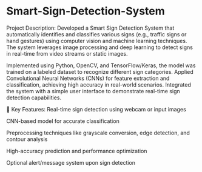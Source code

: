 # Smart-Sign-Detection-System
 Project Description:
Developed a Smart Sign Detection System that automatically identifies and classifies various signs (e.g., traffic signs or hand gestures) using computer vision and machine learning techniques. The system leverages image processing and deep learning to detect signs in real-time from video streams or static images.

Implemented using Python, OpenCV, and TensorFlow/Keras, the model was trained on a labeled dataset to recognize different sign categories. Applied Convolutional Neural Networks (CNNs) for feature extraction and classification, achieving high accuracy in real-world scenarios. Integrated the system with a simple user interface to demonstrate real-time sign detection capabilities.

🔧 Key Features:
Real-time sign detection using webcam or input images

CNN-based model for accurate classification

Preprocessing techniques like grayscale conversion, edge detection, and contour analysis

High-accuracy prediction and performance optimization

Optional alert/message system upon sign detection 
